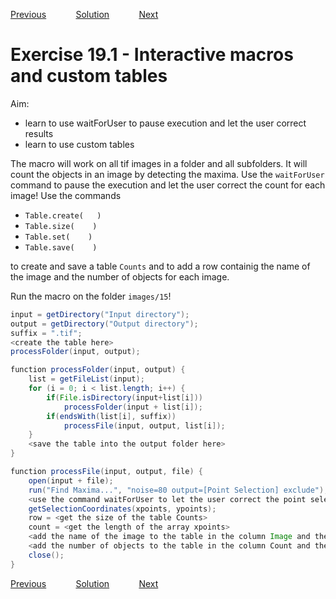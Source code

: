 [Previous](./ex18-01.md) &nbsp;&nbsp;&nbsp;&nbsp;&nbsp;&nbsp;&nbsp;&nbsp;&nbsp;&nbsp;     [Solution](../ans/ans19-01.md) &nbsp;&nbsp;&nbsp;&nbsp;&nbsp;&nbsp;&nbsp;&nbsp;&nbsp;&nbsp; [Next](./ex20-01.md)
# Exercise 19.1 - Interactive macros and custom tables

Aim: 
- learn to use waitForUser to pause execution and let the user correct results
- learn to use custom tables

The macro will work on all tif images in a folder and all subfolders.
It will count the objects in an image by detecting the maxima.
Use the ``waitForUser`` command to pause the execution and let the user correct the count for each image!
Use the commands
- ``Table.create(   )``
- ``Table.size(    )``
- ``Table.set(    )``
- ``Table.save(    )``

to create and save a table ``Counts`` and to add a row containig the name of the image and the number of objects for each image.

Run the macro on the folder ``images/15``!

```java
input = getDirectory("Input directory");
output = getDirectory("Output directory");
suffix = ".tif";
<create the table here>
processFolder(input, output);

function processFolder(input, output) {
	list = getFileList(input);
	for (i = 0; i < list.length; i++) {
		if(File.isDirectory(input+list[i]))
			processFolder(input + list[i]);
		if(endsWith(list[i], suffix))
			processFile(input, output, list[i]);
	}
	<save the table into the output folder here>
}

function processFile(input, output, file) {
	open(input + file);
	run("Find Maxima...", "noise=80 output=[Point Selection] exclude");
	<use the command waitForUser to let the user correct the point selection before the execution continues>
	getSelectionCoordinates(xpoints, ypoints);
	row = <get the size of the table Counts>
	count = <get the length of the array xpoints>
	<add the name of the image to the table in the column Image and the current row>
	<add the number of objects to the table in the column Count and the current row>
	close();
}
```
[Previous](./ex18-01.md) &nbsp;&nbsp;&nbsp;&nbsp;&nbsp;&nbsp;&nbsp;&nbsp;&nbsp;&nbsp;     [Solution](../ans/ans19-01.md) &nbsp;&nbsp;&nbsp;&nbsp;&nbsp;&nbsp;&nbsp;&nbsp;&nbsp;&nbsp; [Next](./ex20-01.md)

